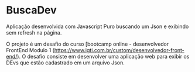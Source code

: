 # BuscaDev

Aplicação desenvolvida com Javascript Puro buscando um Json e exibindo sem refresh na página.

O projeto é um desafio do curso [bootcamp online - desenvolvedor FrontEnd Modulo 1 (https://www.igti.com.br/custom/desenvolvedor-front-end/). O desafio consiste em desenvolver uma aplicação web para exibir os DEvs que estão cadastrado em um arquivo Json.


